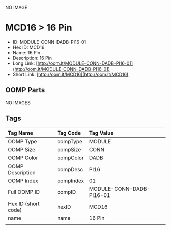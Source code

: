 


  
NO IMAGE  
# MCD16 > 16 Pin

- ID: MODULE-CONN-DADB-PI16-01
- Hex ID: MCD16
- Name: 16 Pin
- Description: 16 Pin
- Long Link: [http://oom.lt/MODULE-CONN-DADB-PI16-01](http://oom.lt/MODULE-CONN-DADB-PI16-01)
- Short Link: [http://oom.lt/MCD16](http://oom.lt/MCD16)

## OOMP Parts
  
NO IMAGES  
## Tags
  

|Tag Name|Tag Code|Tag Value|
| :--- | :--- | :--- |
|OOMP Type|oompType|MODULE|
|OOMP Size|oompSize|CONN|
|OOMP Color|oompColor|DADB|
|OOMP Description|oompDesc|PI16|
|OOMP Index|oompIndex|01|
|Full OOMP ID|oompID|MODULE-CONN-DADB-PI16-01|
|Hex ID (short code)|hexID|MCD16|
|name|name|16 Pin|
||||

